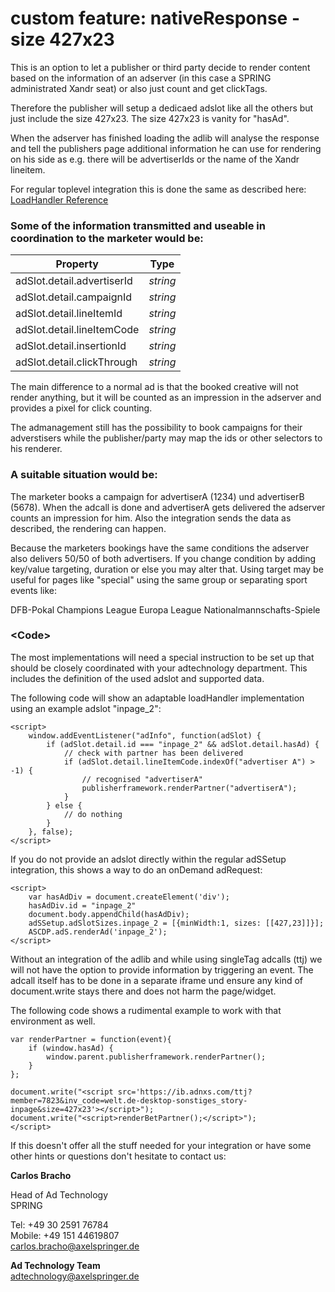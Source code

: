 # custom feature: nativeResponse - size 427x23
This is an option to let a publisher or third party decide to render content based on the information of an adserver 
(in this case a SPRING administrated Xandr seat) or also just count and get clickTags.

Therefore the publisher will setup a dedicaed adslot like all the others but just include the size 427x23.
The size 427x23 is vanity for "hasAd".

When the adserver has finished loading the adlib will analyse the response and tell the publishers page 
additional information he can use for rendering on his side as e.g. there will be advertiserIds or the name of the Xandr lineitem.

For regular toplevel integration this is done the same as described here:
[LoadHandler Reference](../publisher-loadHandler-reference.md)

### Some of the information transmitted and useable in coordination to the marketer would be:

Property | Type 
--- | --- 
adSlot.detail.advertiserId | *string*
adSlot.detail.campaignId | *string*
adSlot.detail.lineItemId | *string*
adSlot.detail.lineItemCode | *string*
adSlot.detail.insertionId | *string*
adSlot.detail.clickThrough | *string*

The main difference to a normal ad is that the booked creative will not render anything,
but it will be counted as an impression in the adserver and provides a pixel for click counting. 

The admanagement still has the possibility to book campaigns for their adverstisers
while the publisher/party may map the ids or other selectors to his renderer.

### A suitable situation would be:

The marketer books a campaign for advertiserA (1234) und advertiserB (5678).
When the adcall is done and advertiserA gets delivered the adserver counts an impression for him.
Also the integration sends the data as described, the rendering can happen.

Because the marketers bookings have the same conditions the adserver also delivers 50/50 of both advertisers.
If you change condition by adding key/value targeting, duration or else you may alter that.
Using target may be useful for pages like "special" using the same group or separating sport events like:
                                
DFB-Pokal
Champions League
Europa League
Nationalmannschafts-Spiele


### <Code\>
The most implementations will need a special instruction to be set up that should be closely coordinated 
with your adtechnology department. This includes the definition of the used adslot and supported data. 

The following code will show an adaptable loadHandler implementation using an example adslot "inpage_2":

```
<script>
    window.addEventListener("adInfo", function(adSlot) {
        if (adSlot.detail.id === "inpage_2" && adSlot.detail.hasAd) {
            // check with partner has been delivered
            if (adSlot.detail.lineItemCode.indexOf("advertiser A") > -1) {
                // recognised "advertiserA" 
                publisherframework.renderPartner("advertiserA");
            }
        } else {
            // do nothing
        }
    }, false);
</script>
```

If you do not provide an adslot directly within the regular adSSetup integration,
this shows a way to do an onDemand adRequest:

```
<script>
    var hasAdDiv = document.createElement('div');
    hasAdDiv.id = "inpage_2"
    document.body.appendChild(hasAdDiv);
    adSSetup.adSlotSizes.inpage_2 = [{minWidth:1, sizes: [[427,23]]}];
    ASCDP.adS.renderAd('inpage_2');
</script>
```

Without an integration of the adlib and while using singleTag adcalls (ttj) 
we will not have the option to provide information by triggering an event.
The adcall itself has to be done in a separate iframe und ensure any kind of document.write
stays there and does not harm the page/widget.

The following code shows a rudimental example to work with that environment as well.

```<script>
var renderPartner = function(event){
    if (window.hasAd) {
        window.parent.publisherframework.renderPartner();
    }
};

document.write("<script src='https://ib.adnxs.com/ttj?member=7823&inv_code=welt.de-desktop-sonstiges_story-inpage&size=427x23'></script>");
document.write("<script>renderBetPartner();</script>");
</script>
```

If this doesn't offer all the stuff needed for your integration or have some other hints or questions
don't hesitate to contact us:


__Carlos Bracho__
 
  Head of Ad Technology  
  SPRING  
  
  Tel: +49 30 2591 76784  
  Mobile: +49 151 44619807  
  carlos.bracho@axelspringer.de

__Ad Technology Team__  
  adtechnology@axelspringer.de
  